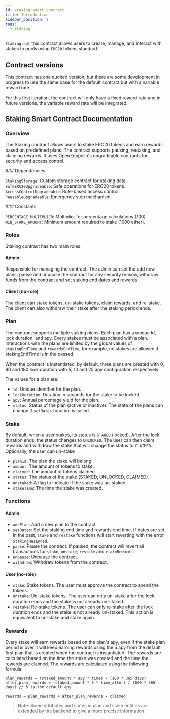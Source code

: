 ```yaml
---
id: staking-smart-contract
title: Introduction
sidebar_position: 1
tags:
  - Staking
---
```


`Staking.sol` this contract allows users to create, manage, and interact with stakes to pools using `ERC20` tokens standard.

## Contract versions

This contract has one audited version, but there are some development in progress to use the same base for the default contract but with a variable reward rate.

For this first iteration, the contract will only have a fixed reward rate and in future versions, the variable reward rate will be integrated.

## Staking Smart Contract Documentation

### Overview

The Staking contract allows users to stake ERC20 tokens and earn rewards based on predefined plans. The contract supports pausing, restaking, and claiming rewards. It uses OpenZeppelin's upgradeable contracts for security and access control.

### Dependencies

`StakingStorage`: Custom storage contract for staking data.
`SafeERC20Upgradeable`: Safe operations for ERC20 tokens.
`AccessControlUpgradeable`: Role-based access control.
`PausableUpgradeable`: Emergency stop mechanism.

### Constants

`PERCENTAGE_MULTIPLIER`: Multiplier for percentage calculations (100).
`MIN_STAKE_AMOUNT`: Minimum amount required to stake (1000 ether).

### Roles

Staking contract has two main roles:

#### Admin

Responsible for managing the contract. The admin can set the add new plans, pause and unpause the contract for any security reason, withdraw funds from the contract and set staking end dates and rewards.

#### Client (no-role)

The client can stake tokens, un-stake tokens, claim rewards, and re-stake. The client can also withdraw their stake after the staking period ends.

### Plan

The contract supports multiple staking plans. Each plan has a unique Id, lock duration, and apy. Every stakes must be associated with a plan. Interactions with the plans are limited by the global values of `stakingEndTime` and `rewardsEndTime`, for example, no stakes are allowed if stakingEndTime is in the passed.

When the contract is instantiated, by default, three plans are created with 0, 90 and 180 lock duration with 5, 10 and 25 apy configuration respectively.

The values for a plan are:

- `id`: Unique identifier for the plan.
- `lockDuration`: Duration in seconds for the stake to be locked.
- `apy`: Annual percentage yield for the plan.
- `status`: Status of the plan (active or inactive). The state of the plans can change if `setDates` function is called.

### Stake

By default, when a user stakes, its status is `STAKED` (locked). After the lock duration ends, the status changes to `UNLOCKED`. The user can then claim rewards and withdraw the stake that will change the status to `CLAIMED`. Optionally, the user can un-stake

- `planId`: The plan the stake will belong.
- `amount`: The amount of tokens to stake.
- `claimed`: The amount of tokens claimed.
- `status`: The status of the stake (STAKED, UNLOCKED, CLAIMED).
- `unstaked`: A flag to indicate if the stake was un-staked.
- `stakeTime`: The time the stake was created.

### Functions

#### Admin

- `addPlan`: Add a new plan to the contract.
- `setDates`: Set the staking end time and rewards end time. If dates are set in the past, `stake` and `restake` functions will start reverting with the error `StakingHasEnded`.
- `pause`: Pause the contract. If paused, the contract will revert all transactions for `stake`, `unstake`, `restake` and `claimRewards`.
- `unpause`: Unpause the contract.
- `withdraw`: Withdraw tokens from the contract.

#### User (no-role)

- `stake`: Stake tokens. The user must approve the contract to spend the tokens.
- `unstake`: Un-stake tokens. The user can only un-stake after the lock duration ends and the stake is not already un-staked.
- `restake`: Re-stake tokens. The user can only re-stake after the lock duration ends and the stake is not already un-staked. This action is equivalent to un-stake and stake again.

### Rewards

Every stake will earn rewards based on the plan's apy, even if the stake plan period is over it will keep earning rewards using the 5 apy from the default first plan that is created when the contract is instantiated. The rewards are calculated based on the time the stake was created and the time the rewards are claimed. The rewards are calculated using the following formula:

```solidity
plan_rewards = (staked_amount * apy * time) / (100 * 365 days)
after_plan_rewards = (staked_amount * 5 * time_after) / (100 * 365 days) // 5 is the default apy

rewards = plan_rewards + after_plan_rewards - claimed
```

> Note: Some attributes and states in plan and stake entities are extended by the backend to give a more precise information.
